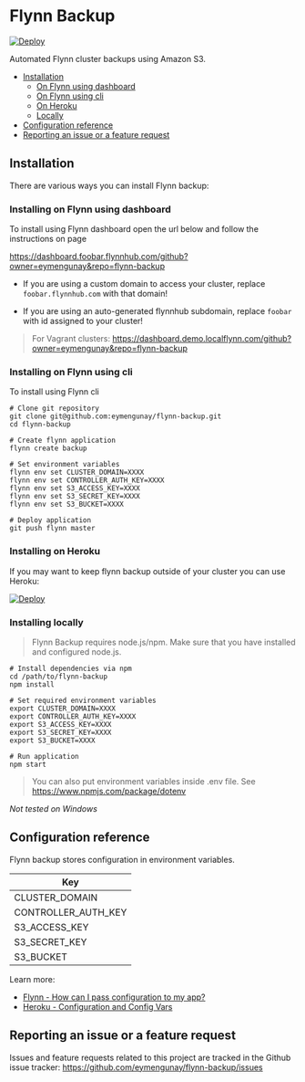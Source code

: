 # Flynn Backup
[![Deploy](https://www.herokucdn.com/deploy/button.png)](https://heroku.com/deploy?template=https://github.com/eymengunay/flynn-backup)

Automated Flynn cluster backups using Amazon S3.

- [Installation](#installation)
  + [On Flynn using dashboard](#installing-on-flynn-using-dashboard)
  + [On Flynn using cli](#installing-on-flynn-using-cli)
  + [On Heroku](#installing-on-heroku)
  + [Locally](#installing-locally)
- [Configuration reference](#configuration-reference)
- [Reporting an issue or a feature request](#reporting-an-issue-or-a-feature-request)

## Installation

There are various ways you can install Flynn backup:

### Installing on Flynn using dashboard

To install using Flynn dashboard open the url below and follow the instructions on page

https://dashboard.foobar.flynnhub.com/github?owner=eymengunay&repo=flynn-backup

- If you are using a custom domain to access your cluster, replace `foobar.flynnhub.com` with that domain!

- If you are using an auto-generated flynnhub subdomain, replace `foobar` with id assigned to your cluster!

> For Vagrant clusters: https://dashboard.demo.localflynn.com/github?owner=eymengunay&repo=flynn-backup

### Installing on Flynn using cli

To install using Flynn cli

```
# Clone git repository
git clone git@github.com:eymengunay/flynn-backup.git
cd flynn-backup

# Create flynn application
flynn create backup

# Set environment variables
flynn env set CLUSTER_DOMAIN=XXXX
flynn env set CONTROLLER_AUTH_KEY=XXXX
flynn env set S3_ACCESS_KEY=XXXX
flynn env set S3_SECRET_KEY=XXXX
flynn env set S3_BUCKET=XXXX

# Deploy application
git push flynn master
```

### Installing on Heroku

If you may want to keep flynn backup outside of your cluster you can use Heroku:

[![Deploy](https://www.herokucdn.com/deploy/button.png)](https://heroku.com/deploy?template=https://github.com/eymengunay/flynn-backup)

### Installing locally

> Flynn Backup requires node.js/npm. Make sure that you have installed and configured node.js.

```
# Install dependencies via npm
cd /path/to/flynn-backup
npm install

# Set required environment variables
export CLUSTER_DOMAIN=XXXX
export CONTROLLER_AUTH_KEY=XXXX
export S3_ACCESS_KEY=XXXX
export S3_SECRET_KEY=XXXX
export S3_BUCKET=XXXX

# Run application
npm start
```

> You can also put environment variables inside .env file. See https://www.npmjs.com/package/dotenv


*Not tested on Windows*


## Configuration reference

Flynn backup stores configuration in environment variables.

| Key                  |
|----------------------|
| CLUSTER_DOMAIN       |
| CONTROLLER_AUTH_KEY  |
| S3_ACCESS_KEY        |
| S3_SECRET_KEY        |
| S3_BUCKET            |

Learn more:

* [Flynn - How can I pass configuration to my app?](https://flynn.io/docs/faq/how-can-i-pass-configuration-to-my-app)
* [Heroku - Configuration and Config Vars](https://devcenter.heroku.com/articles/config-vars)

## Reporting an issue or a feature request

Issues and feature requests related to this project are tracked in the Github issue tracker: https://github.com/eymengunay/flynn-backup/issues
